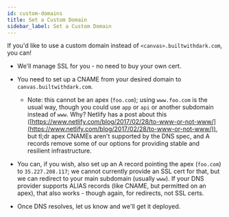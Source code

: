 ```yaml
---
id: custom-domains
title: Set a Custom Domain
sidebar_label: Set a Custom Domain
---
```


If you'd like to use a custom domain instead of `<canvas>.builtwithdark.com`, you can!

- We'll manage SSL for you - no need to buy your own cert.
- You need to set up a CNAME from your desired domain to `canvas.builtwithdark.com`.
    - Note: this cannot be an apex (`foo.com`); using `www.foo.com` is the usual
    way, though you could use `app` or `api` or another subdomain instead of
    `www`. Why? Netlify has a post about this
    ([https://www.netlify.com/blog/2017/02/28/to-www-or-not-www/](https://www.netlify.com/blog/2017/02/28/to-www-or-not-www/)), but tl;dr apex
    CNAMEs aren't supported by the DNS spec, and A records remove some of our
    options for providing stable and resilient infrastructure.

- You can, if you wish, also set up an A record pointing the apex (`foo.com`) to
`35.227.208.117`; we cannot currently provide an SSL cert for that, but we can
redirect to your main subdomain (usually `www`). If your DNS provider supports
ALIAS records (like CNAME, but permitted on an apex), that also works - though
again, for redirects, not SSL certs.
- Once DNS resolves, let us know and we'll get it deployed.
